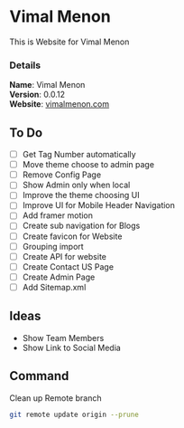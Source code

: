 # Vimal Menon

This is Website for Vimal Menon

### Details

<b>Name</b>: Vimal Menon
<br/>
<b>Version</b>: 0.0.12
<br/>
<b>Website</b>: [vimalmenon.com](https://vimalmenon.com)
<br/>

## To Do

- [ ] Get Tag Number automatically
- [ ] Move theme choose to admin page
- [ ] Remove Config Page
- [ ] Show Admin only when local
- [ ] Improve the theme choosing UI
- [ ] Improve UI for Mobile Header Navigation
- [ ] Add framer motion
- [ ] Create sub navigation for Blogs
- [ ] Create favicon for Website
- [ ] Grouping import
- [ ] Create API for website
- [ ] Create Contact US Page
- [ ] Create Admin Page
- [ ] Add Sitemap.xml

## Ideas

- Show Team Members
- Show Link to Social Media

## Command
Clean up Remote branch
```sh
git remote update origin --prune
```